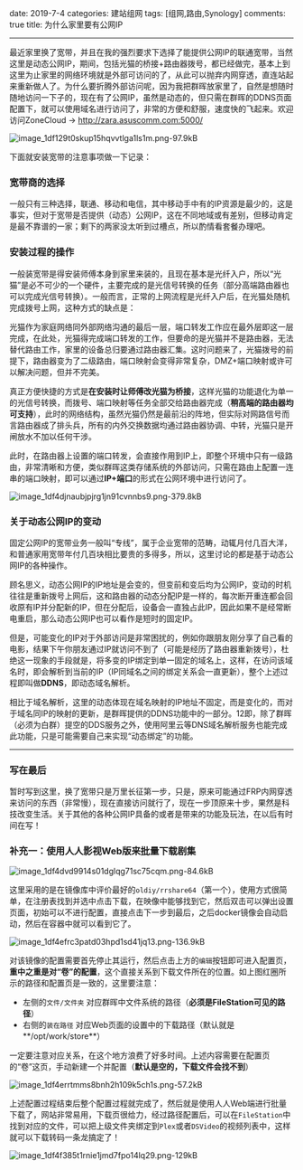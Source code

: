 ﻿date: 2019-7-4
categories: 建站组网
tags: [组网,路由,Synology]
comments: true
title: 为什么家里要有公网IP

---

最近家里换了宽带，并且在我的强烈要求下选择了能提供公网IP的联通宽带，当然这里是动态公网IP，期间，包括光猫的桥接+路由器拨号，都已经做完，基本上到这里为止家里的网络环境就是外部可访问的了，从此可以抛弃内网穿透，直连站起来重新做人了。为什么要折腾外部访问呢，因为我把群晖放家里了，自然是想随时随地访问一下子的，现在有了公网IP，虽然是动态的，但只需在群晖的DDNS页面配置下，就可以使用域名进行访问了，非常的方便和舒服，速度快的飞起来。欢迎访问ZoneCloud -> http://zara.asuscomm.com:5000/

![image_1df129t0skup15hqvvtlga1ls1m.png-97.9kB][1]

下面就安装宽带的注意事项做一下记录：

### 宽带商的选择

一般只有三种选择，联通、移动和电信，其中移动手中有的IP资源是最少的，这是事实，但对于宽带是否提供（动态）公网IP，这在不同地域或有差别，但移动肯定是最不靠谱的一家；剩下的两家没太听到过槽点，所以酌情看套餐办理吧。

### 安装过程的操作

一般装宽带是得安装师傅本身到家里来装的，且现在基本是光纤入户，所以“光猫”是必不可少的一个硬件，主要完成的是光信号转换的任务（部分高端路由器也可以完成光信号转换）。一般而言，正常的上网流程是光纤入户后，在光猫处随机完成拨号上网，这种方式的缺点是：

光猫作为家庭网络同外部网络沟通的最后一层，端口转发工作应在最外层即这一层完成，在此处，光猫得完成端口转发的工作，但要命的是光猫并不是路由器，无法替代路由工作，家里的设备总归要通过路由器汇集。这时问题来了，光猫拨号的前提下，路由器变为了二级路由，端口映射会变得非常复杂，DMZ+端口映射或许可以解决问题，但并不完美。

真正方便快捷的方式是**在安装时让师傅改光猫为桥接**，这样光猫的功能退化为单一的光信号转换，而拨号、端口映射等任务全部交给路由器完成（**稍高端的路由器均可支持**），此时的网络结构，虽然光猫仍然是最前沿的阵地，但实际对网路信号而言路由器成了排头兵，所有的内外交换数据均通过路由器协调、中转，光猫只是开闸放水不加以任何干涉。

此时，在路由器上设置的端口转发，会直接作用到IP上，即整个环境中只有一级路由，非常清晰和方便，类似群晖这类存储系统的外部访问，只需在路由上配置一连串的端口映射，即可以通过**IP+端口**的形式在公网环境中进行访问了。

![image_1df4djnaubjpjrg1jn91cvnnbs9.png-379.8kB][2]
### 关于动态公网IP的变动

固定公网IP的宽带业务一般叫“专线”，属于企业宽带的范畴，动辄月付几百大洋，和普通家用宽带年付几百块相比要贵的多得多，所以，这里讨论的都是基于动态公网IP的各种操作。

顾名思义，动态公网IP的IP地址是会变的，但变前和变后均为公网IP，变动的时机往往是重新拨号上网后，这和路由器的动态分配IP是一样的，每次断开重连都会回收原有IP并分配新的IP，但在分配后，设备会一直独占此IP，因此如果不是经常断电重启，那么动态公网IP也可以看作是短时的固定IP。

但是，可能变化的IP对于外部访问是非常困扰的，例如你跟朋友刚分享了自己看的电影，结果下午你朋友通过IP就访问不到了（可能是经历了路由器重新拨号），杜绝这一现象的手段就是，将多变的IP绑定到单一固定的域名上，这样，在访问该域名时，即会解析到当前的IP（IP同域名之间的绑定关系会一直更新），整个上述过程即叫做**DDNS**，即动态域名解析。

相比于域名解析，这里的动态体现在域名映射的IP地址不固定，而是变化的，而对于域名同IP的映射的更新，是群晖提供的DDNS功能中的一部分。12即，除了群晖（必须为白群）提空的DDS服务之外，使用阿里云等DNS域名解析服务也能完成此功能，只是可能需要自己来实现“动态绑定”的功能。

----

### 写在最后

暂时写到这里，换了宽带只是万里长征第一步，只是，原来可能通过FRP内网穿透来访问的东西（非常慢），现在直接访问就行了，现在一步顶原来十步，果然是科技改变生活。关于其他的各种公网IP具备的或者是带来的功能及玩法，在以后有时间在写！


### 补充一：使用人人影视Web版来批量下载剧集

![image_1df4dvd9914s01dglqg71sc75cqm.png-84.6kB][3]

这里采用的是在镜像库中评价最好的`oldiy/rrshare64`（第一个），使用方式很简单，在注册表找到并选中点击下载，在映像中能够找到它，然后双击可以弹出设置页面，初始可以不进行配置，直接点击下一步到最后，之后docker镜像会自动启动，然后在容器中就可以看到它了。

![image_1df4efrc3patd03hpd1sd41jq13.png-136.9kB][4]

对该镜像的配置需要首先停止其运行，然后点击上方的`编辑`按钮即可进入配置页，**重中之重是对“卷”的配置**，这个直接关系到下载文件所在的位置。如上图红圈所示的路径和配置页是一致的，这里要注意：

- 左侧的`文件/文件夹` 对应群晖中文件系统的路径（**必须是FileStation可见的路径**）
- 右侧的`装在路径` 对应Web页面的设置中的下载路径（默认就是**/opt/work/store**）

一定要注意对应关系，在这个地方浪费了好多时间。上述内容需要在配置页的“卷”这页，手动新建一个并配置（**默认是空的，下载文件会找不到**）

![image_1df4errtmms8bnh2h109k5ch1s.png-57.2kB][5]

上述配置过程结束后整个配置过程就完成了，然后就是使用人人Web端进行批量下载了，网站非常易用，下载页很给力，经过路径配置后，可以在`FileStation`中找到对应的文件，可以把上级文件夹绑定到`Plex`或者`DSVideo`的视频列表中，这样就可以下载转码一条龙搞定了！


![image_1df4f385t1rnie1jmd7fpo14lq29.png-129kB][6]


  [1]: http://static.zybuluo.com/EVA001/l0ciduavm4enuui0hzfi7un9/image_1df129t0skup15hqvvtlga1ls1m.png
  [2]: http://static.zybuluo.com/EVA001/jk8y1zf8tonjbtdpmo9quy98/image_1df4djnaubjpjrg1jn91cvnnbs9.png
  [3]: http://static.zybuluo.com/EVA001/tzc3q8d0fdy4b366ydv0shlr/image_1df4dvd9914s01dglqg71sc75cqm.png
  [4]: http://static.zybuluo.com/EVA001/5tfcet7ej29ondaxnsxk6rtk/image_1df4efrc3patd03hpd1sd41jq13.png
  [5]: http://static.zybuluo.com/EVA001/likcfthtvcn9jcfh27p0ukzw/image_1df4errtmms8bnh2h109k5ch1s.png
  [6]: http://static.zybuluo.com/EVA001/jq1fuy4w7vcl1nqadmf2c2wo/image_1df4f385t1rnie1jmd7fpo14lq29.png